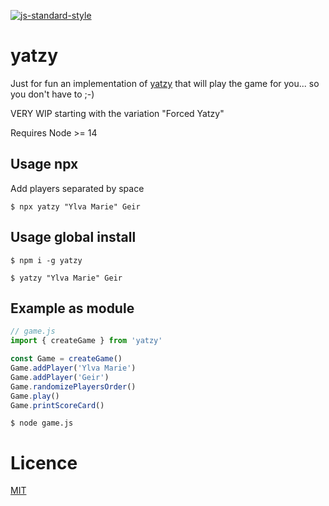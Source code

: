 [![js-standard-style](https://img.shields.io/badge/code%20style-standard-brightgreen.svg?style=flat)](https://github.com/feross/standard)

# yatzy

Just for fun an implementation of [yatzy](https://en.wikipedia.org/wiki/Yatzy) that will play the game for you... so you don't have to ;-)

VERY WIP starting with the variation "Forced Yatzy"

Requires Node >= 14

## Usage npx

Add players separated by space

```
$ npx yatzy "Ylva Marie" Geir
```

## Usage global install

```
$ npm i -g yatzy
```

```
$ yatzy "Ylva Marie" Geir
```

## Example as module

```JavaScript
// game.js
import { createGame } from 'yatzy'

const Game = createGame()
Game.addPlayer('Ylva Marie')
Game.addPlayer('Geir')
Game.randomizePlayersOrder()
Game.play()
Game.printScoreCard()
```

```
$ node game.js
```

# Licence

[MIT](LICENSE)